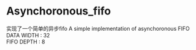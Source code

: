 # Asynchoronous_fifo
 
实现了一个简单的异步fifo
A simple implementation of asynchoronous FIFO  
DATA WIDTH   : 32  
FIFO DEPTH   : 8
